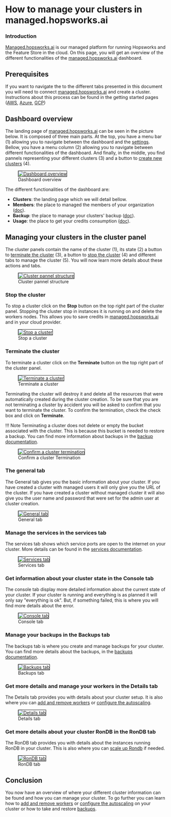 # How to manage your clusters in managed.hopsworks.ai

### Introduction
[Managed.hopsworks.ai](https://managed.hopsworks.ai) is our managed platform for running Hopsworks and the Feature Store in the cloud. On this page, you will get an overview of the different functionalities of the [managed.hopsworks.ai](https://managed.hopsworks.ai) dashboard.

## Prerequisites
If you want to navigate the to the different tabs presented in this document you will need to connect [managed.hopsworks.ai](https://managed.hopsworks.ai) and create a cluster. Instructions about this process can be found in the getting started pages ([AWS](../aws/getting_started.md), [Azure](../azure/getting_started.md), [GCP](../gcp/getting_started.md))

## Dashboard overview
The landing page of [managed.hopsworks.ai](https://managed.hopsworks.ai) can be seen in the picture below. It is composed of three main parts. At the top, you have a menu bar (1) allowing you to navigate between the dashboard and the [settings](./settings.md). Bellow, you have a menu column (2) allowing you to navigate between different functionalities of the dashboard. And finally, in the middle, you find pannels representing your different clusters (3) and a button to [create new clusters](../aws/cluster_creation.md) (4).

<p align="center">
  <figure>
    <a  href="../../../assets/images/setup_installation/managed/common/dashboard/dashboard.png">
      <img style="border: 1px solid #000" src="../../../assets/images/setup_installation/managed/common/dashboard/dashboard.png" alt="Dashboard overview">
    </a>
    <figcaption>Dashboard overview</figcaption>
  </figure>
</p>

The different functionalities of the dashboard are:

- **Clusters**: the landing page which we will detail bellow.
- **Members**: the place to managed the members of your organization ([doc](user_management.md)).
- **Backup**: the place to manage your clusters' backup ([doc](backup.md)).
- **Usage**: the place to get your credits consumption ([doc](usage.md)).

## Managing your clusters in the cluster panel
The cluster panels contain the name of the cluster (1), its state (2) a button to [terminate the cluster](#terminate-the-cluster) (3), a button to [stop the cluster](#stop-the-cluster) (4) and different tabs to manage the cluster (5). You will now learn more details about these actions and tabs.

<p align="center">
  <figure>
    <a  href="../../../assets/images/setup_installation/managed/common/dashboard/cluster_pannel.png">
      <img style="border: 1px solid #000" src="../../../assets/images/setup_installation/managed/common/dashboard/cluster_pannel.png" alt="Cluster pannel structure">
    </a>
    <figcaption>Cluster pannel structure</figcaption>
  </figure>
</p>

### Stop the cluster
To stop a cluster click on the __Stop__ button on the top right part of the cluster panel. Stopping the cluster stop in instances it is running on and delete the workers nodes. This allows you to save credits in [managed.hopsworks.ai](https://managed.hopsworks.ai) and in your cloud provider.

<p align="center">
  <figure>
    <a  href="../../../assets/images/setup_installation/managed/common/dashboard/stop_cluster.png">
      <img style="border: 1px solid #000" src="../../../assets/images/setup_installation/managed/common/dashboard/stop_cluster.png" alt="Stop a cluster">
    </a>
    <figcaption>Stop a cluster</figcaption>
  </figure>
</p>

### Terminate the cluster
To terminate a cluster click on the __Terminate__ button on the top right part of the cluster panel.

<p align="center">
  <figure>
    <a  href="../../../assets/images/setup_installation/managed/common/dashboard/terminate_cluster.png">
      <img style="border: 1px solid #000" src="../../../assets/images/setup_installation/managed/common/dashboard/terminate_cluster.png" alt="Terminate a cluster">
    </a>
    <figcaption>Terminate a cluster</figcaption>
  </figure>
</p>

Terminating the cluster will destroy it and delete all the resources that were automatically created during the cluster creation. To be sure that you are not terminating a cluster by accident you will be asked to confirm that you want to terminate the cluster. To confirm the termination, check the check box and click on __Terminate__.

!!! Note
    Terminating a cluster does not delete or empty the bucket associated with the cluster. This is because this bucket is needed to restore a backup. You can find more information about backups in the [backup documentation](./backup.md).

<p align="center">
  <figure>
    <a  href="../../../assets/images/setup_installation/managed/common/dashboard/terminate_cluster_confirmation.png">
      <img style="border: 1px solid #000" src="../../../assets/images/setup_installation/managed/common/dashboard/terminate_cluster_confirmation.png" alt="Confirm a cluster termination">
    </a>
    <figcaption>Confirm a cluster Termination</figcaption>
  </figure>
</p>

### The general tab
The General tab gives you the basic information about your cluster. If you have created a cluster with managed users it will only give you the URL of the cluster. If you have created a cluster without managed cluster it will also give you the user name and password that were set for the admin user at cluster creation.

<p align="center">
  <figure>
    <a  href="../../../assets/images/setup_installation/managed/common/dashboard/general_tab.png">
      <img style="border: 1px solid #000" src="../../../assets/images/setup_installation/managed/common/dashboard/general_tab.png" alt="General tab">
    </a>
    <figcaption>General tab</figcaption>
  </figure>
</p>

### Manage the services in the services tab
The services tab shows which service ports are open to the internet on your cluster. More details can be found in the [services documentation](./services.md).

<p align="center">
  <figure>
    <a  href="../../../assets/images/setup_installation/managed/common/dashboard/services_tab.png">
      <img style="border: 1px solid #000" src="../../../assets/images/setup_installation/managed/common/dashboard/services_tab.png" alt="Services tab">
    </a>
    <figcaption>Services tab</figcaption>
  </figure>
</p>

### Get information about your cluster state in the Console tab
The console tab display more detailed information about the current state of your cluster. If your cluster is running and everything is as planned it will only say "everything is ok". But, if something failed, this is where you will find more details about the error.

<p align="center">
  <figure>
    <a  href="../../../assets/images/setup_installation/managed/common/dashboard/console_tab.png">
      <img style="border: 1px solid #000" src="../../../assets/images/setup_installation/managed/common/dashboard/console_tab.png" alt="Console tab">
    </a>
    <figcaption>Console tab</figcaption>
  </figure>
</p>


### Manage your backups in the Backups tab
The backups tab is where you create and manage backups for your cluster. You can find more details about the backups, in the [backups documentation](./backup.md).

<p align="center">
  <figure>
    <a  href="../../../assets/images/setup_installation/managed/common/dashboard/backups_tab.png">
      <img style="border: 1px solid #000" src="../../../assets/images/setup_installation/managed/common/dashboard/backups_tab.png" alt="Backups tab">
    </a>
    <figcaption>Backups tab</figcaption>
  </figure>
</p>

### Get more details and manage your workers in the Details tab
The Details tab provides you with details about your cluster setup. It is also where you can [add and remove workers](./adding_removing_workers.md) or [configure the autoscaling](./autoscaling.md).

<p align="center">
  <figure>
    <a  href="../../../assets/images/setup_installation/managed/common/dashboard/details_tab.png">
      <img style="border: 1px solid #000" src="../../../assets/images/setup_installation/managed/common/dashboard/details_tab.png" alt="Details tab">
    </a>
    <figcaption>Details tab</figcaption>
  </figure>
</p>

### Get more details about your cluster RonDB in the RonDB tab
The RonDB tab provides you with details about the instances running RonDB in your cluster. This is also where you can [scale up Rondb](./scalingup.md) if needed.

<p align="center">
  <figure>
    <a  href="../../../assets/images/setup_installation/managed/common/dashboard/rondb_tab.png">
      <img style="border: 1px solid #000" src="../../../assets/images/setup_installation/managed/common/dashboard/rondb_tab.png" alt="RonDB tab">
    </a>
    <figcaption>RonDB tab</figcaption>
  </figure>
</p>

## Conclusion
You now have an overview of where your different cluster information can be found and how you can manage your cluster. To go further you can learn how to [add and remove workers](./adding_removing_workers.md) or [configure the autoscaling](./autoscaling.md) on your cluster or how to take and restore [backups](./backup.md).